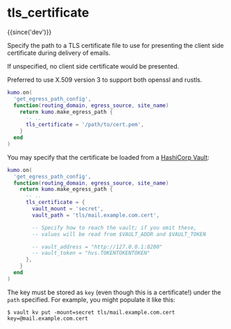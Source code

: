 # tls_certificate

{{since('dev')}}

Specify the path to a TLS certificate file to use for presenting the client side certificate during delivery of emails.

If unspecified, no client side certificate would be presented.

Preferred to use X.509 version 3 to support both openssl and rustls.

```lua
kumo.on(
  'get_egress_path_config',
  function(routing_domain, egress_source, site_name)
    return kumo.make_egress_path {
      -- ..
      tls_certificate = '/path/to/cert.pem',
    }
  end
)
```

You may specify that the certificate be loaded from a [HashiCorp Vault](https://www.hashicorp.com/products/vault):

```lua
kumo.on(
  'get_egress_path_config',
  function(routing_domain, egress_source, site_name)
    return kumo.make_egress_path {
      -- ..
      tls_certificate = {
        vault_mount = 'secret',
        vault_path = 'tls/mail.example.com.cert',

        -- Specify how to reach the vault; if you omit these,
        -- values will be read from $VAULT_ADDR and $VAULT_TOKEN

        -- vault_address = "http://127.0.0.1:8200"
        -- vault_token = "hvs.TOKENTOKENTOKEN"
      },
    }
  end
)
```

The key must be stored as `key` (even though this is a certificate!) under the
`path` specified.  For example, you might populate it like this:

```
$ vault kv put -mount=secret tls/mail.example.com.cert key=@mail.example.com.cert
```
